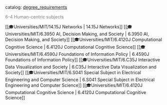 catalog: [degree_requirements](https://eecsis.mit.edu/degree_requirements.html#Human-centric)

<font style="color: grey">6-4 Human-centric subjects</font>

<span class="sus-course">[[🎓Universities/MIT/14.15J Networks | 14.15J Networks]]</span>
<span class="sus-course">[[🎓Universities/MIT/6.3950 AI, Decision Making, and Society | 6.3950 AI, Decision Making, and Society]]</span>
<span class="sus-course">[[🎓Universities/MIT/6.4120J Computational Cognitive Science | 6.4120J Computational Cognitive Science]]</span>
<span class="sus-course">[[🎓Universities/MIT/6.4590J Foundations of Information Policy | 6.4590J Foundations of Information Policy]]</span>
<span class="sus-course">[[🎓Universities/MIT/6.C35J Interactive Data Visualization and Society | 6.C35J Interactive Data Visualization and Society]]</span>
<span class="sus-course">[[🎓Universities/MIT/6.S041 Special Subject in Electrical Engineering and Computer Science | 6.S041 Special Subject in Electrical Engineering and Computer Science]]</span>
<span class="sus-course">[[🎓Universities/MIT/6.4120J Computational Cognitive Science | 6.4120J Computational Cognitive Science]]</span>

